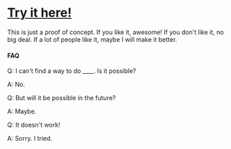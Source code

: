 # [Try it here!](https://kendfrey.github.io/factorio-scratchpad)

This is just a proof of concept. If you like it, awesome! If you don't like it, no big deal. If a lot of people like it, maybe I will make it better.

#### FAQ

Q: I can't find a way to do ____. Is it possible?

A: No.

Q: But will it be possible in the future?

A: Maybe.

Q: It doesn't work!

A: Sorry. I tried.
